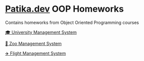 # [Patika.dev](https://academy.patika.dev/courses/oop) OOP Homeworks

Contains homeworks from Object Oriented Programming courses

[🎓 University Management System](/folders/UniversityManagementSystem.md)

[🐯 Zoo Management System](/folders/ZooManagementSystem.md)

[✈️ Flight Management System](/folders/FlightManagementSystem.md)
